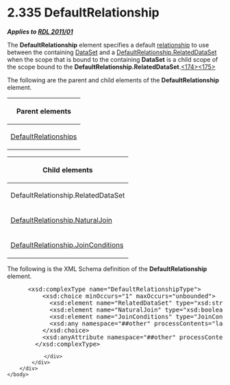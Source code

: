 <html dir="LTR" xmlns:mshelp="http://msdn.microsoft.com/mshelp" xmlns:ddue="http://ddue.schemas.microsoft.com/authoring/2003/5" xmlns:xlink="http://www.w3.org/1999/xlink" xmlns:tool="http://www.microsoft.com/tooltip">
    <head>
        <meta http-equiv="Content-Type" content="text/html; CHARSET=utf-8"></meta>
        <meta name="save" content="history"></meta>
        <title>2.335 DefaultRelationship</title>
        <xml>
            <mshelp:toctitle title="2.335 DefaultRelationship"></mshelp:toctitle>
            <mshelp:rltitle title="[MS-RDL]: DefaultRelationship"></mshelp:rltitle>
            <mshelp:keyword index="A" term="9fa528f6-2956-4f90-98c8-831aeb45aa26"></mshelp:keyword>
            <mshelp:attr name="DCSext.ContentType" value="open specification"></mshelp:attr>
            <mshelp:attr name="AssetID" value="9fa528f6-2956-4f90-98c8-831aeb45aa26"></mshelp:attr>
            <mshelp:attr name="TopicType" value="kbRef"></mshelp:attr>
            <mshelp:attr name="DCSext.Title" value="[MS-RDL]: DefaultRelationship" />
        </xml>
    </head>
    <body>
        <div id="header">
            <h1 class="heading">2.335 DefaultRelationship</h1>
        </div>
        <div id="mainSection">
            <div id="mainBody">
                <div id="allHistory" class="saveHistory"></div>
                <div id="sectionSection0" class="section" name="collapseableSection">
                    

<p><b><i>Applies to </i></b><a href="bf2bab1a-b608-4bcc-b718-1cc1baa9579c.htm"><b><i>RDL 2011/01</i></b></a></p>

<p>The <b>DefaultRelationship</b> element specifies a default <a href="b2482b3f-74ab-4ca8-a9e5-c07955011743.htm#gt_2913b24a-aa1a-42cb-8b80-047821e296cb">relationship</a> to use between
the containing <a href="a14782b0-2e2f-4305-83a3-3de3fd750b6a.htm">DataSet</a>
and a <a href="619fae3b-b14c-4cdb-a080-0e67d368cc62.htm">DefaultRelationship.RelatedDataSet</a>
when the scope that is bound to the containing <b>DataSet</b> is a child scope
of the scope bound to the <b>DefaultRelationship.RelatedDataSet</b>.<a id="Appendix_A_Target_174"></a><a href="1fe5fd87-2de5-4b2c-b762-5a4fd1373621.htm#Appendix_A_174" aria-label="Product behavior note 174">&lt;174&gt;</a><a id="Appendix_A_Target_175"></a><a href="1fe5fd87-2de5-4b2c-b762-5a4fd1373621.htm#Appendix_A_175" aria-label="Product behavior note 175">&lt;175&gt;</a></p>

<p>The following are the parent and child elements of the <b>DefaultRelationship</b>
element.</p>

<table>
 <thead>
  <tr>
   <th>
   <p>Parent elements</p>
   </th>
  </tr>
 </thead>
 <tr>
  <td>
  <p><a href="510f126f-4f23-4af2-8345-a2de687dac58.htm">DefaultRelationships</a></p>
  </td>
 </tr>
</table>

<p> </p>

<table>
 <thead>
  <tr>
   <th>
   <p>Child elements</p>
   </th>
  </tr>
 </thead>
 <tr>
  <td>
  <p>DefaultRelationship.RelatedDataSet</p>
  </td>
 </tr>
 <tr>
  <td>
  <p><a href="ee84a2d2-9bf3-4454-8c8f-0175bac4538f.htm">DefaultRelationship.NaturalJoin</a></p>
  </td>
 </tr>
 <tr>
  <td>
  <p><a href="76935d83-6fa0-45ee-aa70-5dfebaf624f8.htm">DefaultRelationship.JoinConditions</a></p>
  </td>
 </tr>
</table>

<p>The following is the XML Schema definition of the <b>DefaultRelationship</b>
element.</p>

<dl>
<dd>
<div><pre> &lt;xsd:complexType name=&quot;DefaultRelationshipType&quot;&gt;
     &lt;xsd:choice minOccurs=&quot;1&quot; maxOccurs=&quot;unbounded&quot;&gt;
       &lt;xsd:element name=&quot;RelatedDataSet&quot; type=&quot;xsd:string&quot; /&gt;
       &lt;xsd:element name=&quot;NaturalJoin&quot; type=&quot;xsd:boolean&quot; minOccurs=&quot;0&quot; /&gt;
       &lt;xsd:element name=&quot;JoinConditions&quot; type=&quot;JoinConditionsType&quot; minOccurs=&quot;0&quot; /&gt;
       &lt;xsd:any namespace=&quot;##other&quot; processContents=&quot;lax&quot; /&gt;
     &lt;/xsd:choice&gt;
     &lt;xsd:anyAttribute namespace=&quot;##other&quot; processContents=&quot;lax&quot; /&gt;
   &lt;/xsd:complexType&gt;
</pre></div>
</dd></dl>


                </div>
            </div>
        </div>
    </body>
</html>